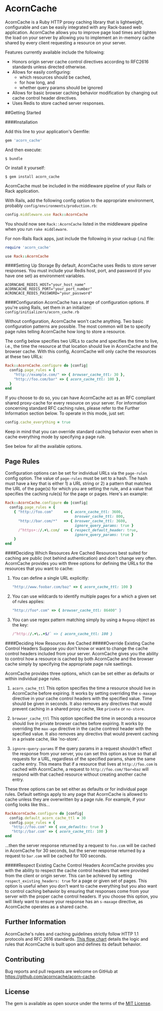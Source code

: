 # AcornCache

AcornCache is a Ruby HTTP proxy caching library that is lightweight, configurable and can be easily integrated with any Rack-based web application. AcornCache allows you to improve page load times and lighten the load on your server by allowing you to implement an in-memory cache shared by every client requesting a resource on your server.

Features currently available include the following:

* Honors origin server cache control directives according to RFC2616 standards unless directed otherwise.
* Allows for easily configuring:
    * which resources should be cached,
    * for how long, and 
    * whether query params should be ignored
* Allows for basic browser caching behavior modification by changing out cache control header directives.
* Uses Redis to store cached server responses.

##Getting Started

####Installation

Add this line to your application's Gemfile:

```ruby
gem 'acorn_cache'
```

And then execute:

    $ bundle

Or install it yourself:

    $ gem install acorn_cache


AcornCache must be included in the middleware pipeline of your Rails or Rack application.

With Rails, add the following config option to the appropriate environment, probably ```config/environments/production.rb```:

```ruby
config.middleware.use Rack::AcornCache
```

You should now see ```Rack::AcornCache``` listed in the middleware pipeline when you run `rake middleware`.

For non-Rails Rack apps, just include the following in your rackup (.ru) file:
```ruby
require 'acorn_cache'

use Rack::AcornCache
```

####Setting Up Storage
By default, AcornCache uses Redis to store server responses. You must include
your Redis host, port, and password (if you have one set) as environment variables.

```
ACORNCAHE_REDIS_HOST="your_host_name"
ACORNCACHE_REDIS_PORT="your_port_number"
ACRONCACE_REDIS_PASSWORD="your_password"
```

####Configuration
AcornCache has a range of configuration options.  If you're using Rails, set them in an initializer: `config/initializers/acorn_cache.rb`

Without configuration, AcornCache won't cache anything.  Two basic configuration
patterns are possible. The most common will be to specify page rules telling
AcornCache how long to store a resource.

The config below specifies two URLs to cache and specifies the time to live, i.e., the time the resource at that location should live in AcornCache and the browser cache. With this config, AcornCache will only cache the resources at these two URLs:

```ruby
Rack::AcornCache.configure do |config|
  config.page_rules = {
    "http://example.com/" => { browser_cache_ttl: 30 },
    "http://foo.com/bar" => { acorn_cache_ttl: 100 },
  }
end
```

If you choose to do so, you can have AcornCache act as an RFC compliant
shared proxy-cache for every resource on your server. For information concerning standard RFC caching rules,
please refer to the Further Information section below. To operate in this mode, just set:

```ruby
config.cache_everything = true
```
Keep in mind that you can override standard caching behavior even when in cache
everything mode by specifying a page rule.

See below for all the available options.

## Page Rules
Configuration options can be set for individual URLs via the
`page-rules` config option. The value of `page-rules` must be set to a hash. The hash must have a key that is either 1) a URL string or 2) a pattern that matches the URL of the page(s) for which you are setting the rule, and a value that specifies the caching rule(s) for the page or pages. Here's an example:

```ruby
Rack::AcornCache.configure do |config|
  config.page_rules = {
    { "http://foo.com"     => { acorn_cache_ttl: 3600,
                                broswer_cache_ttl: 800,
      "http://bar.com/*"   => { broswer_cache_ttl: 3600,
                                ignore_query_params: true }
      /^https+://.+\.com/  => { respect_default_header: true,
                                ignore_query_params: true }
    }
end
```
####Deciding Which Resources Are Cached
Resources best suited for caching are public (not behind authentication) and don't change very often.
AcornCache provides you with three options for defining the URLs for the resources that you want to cache:

1. You can define a single URL explicitly:
   ```ruby
   "http://www.foobar.com/baz" => { acorn_cache_ttl: 100 }
   ```

2. You can use wildcards to identify multiple pages for a which a given set of rules applies:
   ```ruby
   "http://foo*.com" => { browser_cache_ttl: 86400" }
   ```

3. You can use regex pattern matching simply by using a `Regexp` object as the
  key:
   ```ruby
   /^http://.+\..+$/` => { acorn_cache_ttl: 100 }
   ```


####Deciding How Resources Are Cached
#####Override Existing Cache Control Headers
Suppose you don't know or want to change the cache control headers included
from your server.  AcornCache gives you the ability to control how a resource is
cached by both AcornCache and the browser cache simply by specifying the
appropriate page rule saettings.

AcornCache provides three options, which can be set either as defaults or within
individual page rules.

1. `acorn_cache_ttl`
This option specifies the time a resource should live in AcornCache before
expiring.  It works by setting overriding the `s-maxage` directive in your cache control
headers with the specified value. Time should be given in seconds. It also removes any directives that would
prevent caching in a shared proxy cache, like `private` or `no-store`.

2. `browser_cache_ttl`
This option specified the time in seconds a resource should live in private
browser caches before expiring.  It works by overriding the `max-age` directive
in the cache contreol header with the specified value.  It also removes any
directivs that would prevent caching in a private cache, like 'no-store'.

3. `ignore-query-params`
If the query params in a request shouldn't effect the response from your server,
you can set this option as true so that all requests for a URL, regardless of
the specified params, share the same cache entry. This means that if a resource
that lives at `http://foo.com` is cached with AcornCache, a request to
`http://foo.com/?bar=baz` will respond with that cached resource without creating another
cache entry.

These three options can be set either as defaults or for individual page rules.
Default settings apply to any page that AcornCache is allowed to cache unless
they are overwritten by a page rule. For example, if your
config looks like this...

```ruby
RackAcornCache.configure do |config|
  config.default_acorn_cache_ttl = 30
  config.page_rules = {
   "http://foo.com" => { use_defaults: true }
   "http://bar.com" => { acorn_cache_ttl: 100 }
end
```

...then the server response returned by a request to `foo.com` will be cached in AcornCache for 30 seconds, but the server response returned by a request to `bar.com` will be cached for 100 seconds.

#####Respect Existing Cache Control Headers
AcornCache provides you with the ability to respect the cache control headers that were provided from the client or origin server.  This can be achieved by setting `respect_existing_headers: true` for a page or given set of pages. This option is useful when you don't want to cache everything but you also want to control caching behavior by ensuring that responses come from your server with the proper cache control headers.  If you choose this option, you will likely want to ensure your response has an `s-maxage` directive, as AcornCache operates as a shared cache.

## Further Information

AcornCache's rules and caching guidelines strictly follow HTTP 1.1 protocols and RFC 2616 standards.  [This flow chart](http://i.imgur.com/o63TJAa.jpg) details the logic and rules that AcornCache is built upon and defines its default behavior.

## Contributing

Bug reports and pull requests are welcome on GitHub at https://github.com/acorncache/acorn-cache.


## License

The gem is available as open source under the terms of the [MIT License](http://opensource.org/licenses/MIT).
